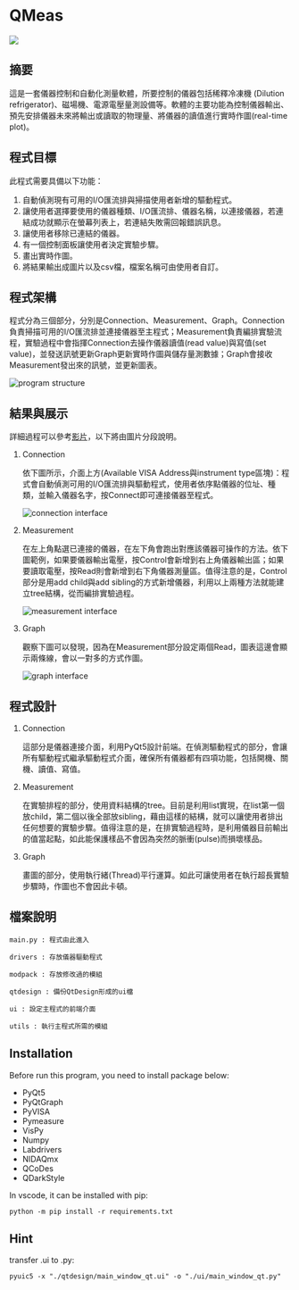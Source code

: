 # QMeas
<a href="#"><img src="https://img.shields.io/badge/python-v3.6+-blue.svg?logo=python&style=for-the-badge" /></a>

## 摘要
這是一套儀器控制和自動化測量軟體，所要控制的儀器包括稀釋冷凍機 (Dilution refrigerator)、磁場機、電源電壓量測設備等。軟體的主要功能為控制儀器輸出、預先安排儀器未來將輸出或讀取的物理量、將儀器的讀值進行實時作圖(real-time plot)。

## 程式目標
此程式需要具備以下功能：
1.	自動偵測現有可用的I/O匯流排與掃描使用者新增的驅動程式。
2.	讓使用者選擇要使用的儀器種類、I/O匯流排、儀器名稱，以連接儀器，若連結成功就顯示在螢幕列表上，若連結失敗需回報錯誤訊息。
3.	讓使用者移除已連結的儀器。
4.	有一個控制面板讓使用者決定實驗步驟。
5.	畫出實時作圖。
6.	將結果輸出成圖片以及csv檔，檔案名稱可由使用者自訂。

## 程式架構
程式分為三個部分，分別是Connection、Measurement、Graph。Connection負責掃描可用的I/O匯流排並連接儀器至主程式；Measurement負責編排實驗流程，實驗過程中會指揮Connection去操作儀器讀值(read value)與寫值(set value)，並發送訊號更新Graph更新實時作圖與儲存量測數據；Graph會接收Measurement發出來的訊號，並更新圖表。

![program structure](https://i.imgur.com/ueL3XPM.png)

## 結果與展示
詳細過程可以參考[影片](https://youtu.be/omZaGmend-w)，以下將由圖片分段說明。
1. Connection

    依下圖所示，介面上方(Available VISA Address與instrument type區塊)：程式會自動偵測可用的I/O匯流排與驅動程式，使用者依序點儀器的位址、種類，並輸入儀器名字，按Connect即可連接儀器至程式。

    ![connection interface](https://i.imgur.com/QVYu62a.png)
    
2. Measurement

    在左上角點選已連接的儀器，在左下角會跑出對應該儀器可操作的方法。依下圖範例，如果要儀器輸出電壓，按Control會新增到右上角儀器輸出區；如果要讀取電壓，按Read則會新增到右下角儀器測量區。值得注意的是，Control部分是用add child與add sibling的方式新增儀器，利用以上兩種方法就能建立tree結構，從而編排實驗過程。

    ![measurement interface](https://i.imgur.com/kZNb76J.png)

3. Graph

    觀察下圖可以發現，因為在Measurement部分設定兩個Read，圖表這邊會顯示兩條線，會以一對多的方式作圖。

    ![graph interface](https://i.imgur.com/IsX7jMN.png)

## 程式設計
1. Connection

    這部分是儀器連接介面，利用PyQt5設計前端。在偵測驅動程式的部分，會讓所有驅動程式繼承驅動程式介面，確保所有儀器都有四項功能，包括開機、關機、讀值、寫值。

2. Measurement

    在實驗排程的部分，使用資料結構的tree。目前是利用list實現，在list第一個放child，第二個以後全部放sibling，藉由這樣的結構，就可以讓使用者排出任何想要的實驗步驟。值得注意的是，在排實驗過程時，是利用儀器目前輸出的值當起點，如此能保護樣品不會因為突然的脈衝(pulse)而損壞樣品。

3. Graph

    畫圖的部分，使用執行緒(Thread)平行運算。如此可讓使用者在執行超長實驗步驟時，作圖也不會因此卡頓。

## 檔案說明
```
main.py : 程式由此進入

drivers : 存放儀器驅動程式

modpack : 存放修改過的模組

qtdesign : 備份QtDesign形成的ui檔

ui : 設定主程式的前端介面

utils : 執行主程式所需的模組
```

## Installation
Before run this program, you need to install package below:
- PyQt5
- PyQtGraph
- PyVISA
- Pymeasure
- VisPy
- Numpy
- Labdrivers
- NIDAQmx
- QCoDes
- QDarkStyle

In vscode, it can be installed with pip:

    python -m pip install -r requirements.txt

## Hint
transfer .ui to .py:

    pyuic5 -x "./qtdesign/main_window_qt.ui" -o "./ui/main_window_qt.py"